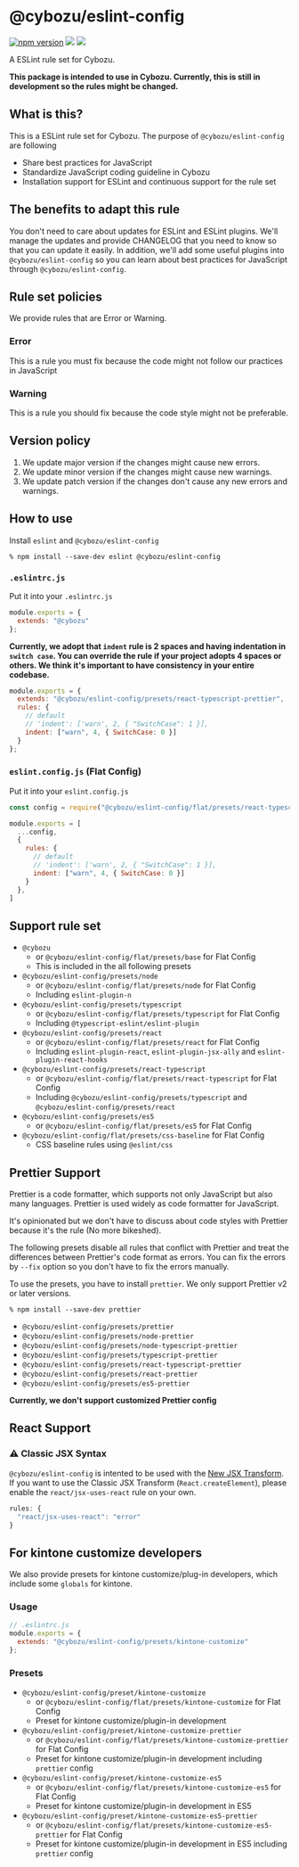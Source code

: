 # @cybozu/eslint-config

[![npm version](https://badge.fury.io/js/%40cybozu%2Feslint-config.svg)](https://badge.fury.io/js/%40cybozu%2Feslint-config)
[![](https://github.com/cybozu/eslint-config/workflows/test/badge.svg)](https://github.com/cybozu/eslint-config/actions?workflow=test)
[![](https://github.com/cybozu/eslint-config/workflows/lint/badge.svg)](https://github.com/cybozu/eslint-config/actions?workflow=lint)

A ESLint rule set for Cybozu.

**This package is intended to use in Cybozu. Currently, this is still in development so the rules might be changed.**

## What is this?

This is a ESLint rule set for Cybozu.
The purpose of `@cybozu/eslint-config` are following

- Share best practices for JavaScript
- Standardize JavaScript coding guideline in Cybozu
- Installation support for ESLint and continuous support for the rule set

## The benefits to adapt this rule

You don't need to care about updates for ESLint and ESLint plugins.
We'll manage the updates and provide CHANGELOG that you need to know so that you can update it easily.
In addition, we'll add some useful plugins into `@cybozu/eslint-config` so you can learn about best practices for JavaScript through `@cybozu/eslint-config`.

## Rule set policies

We provide rules that are Error or Warning.

### Error

This is a rule you must fix because the code might not follow our practices in JavaScript

### Warning

This is a rule you should fix because the code style might not be preferable.

## Version policy

1.  We update major version if the changes might cause new errors.
1.  We update minor version if the changes might cause new warnings.
1.  We update patch version if the changes don't cause any new errors and warnings.

## How to use

Install `eslint` and `@cybozu/eslint-config`

```
% npm install --save-dev eslint @cybozu/eslint-config
```

### `.eslintrc.js`

Put it into your `.eslintrc.js`

```js
module.exports = {
  extends: "@cybozu"
};
```

**Currently, we adopt that `indent` rule is 2 spaces and having indentation in `switch case`.
You can override the rule if your project adopts 4 spaces or others.
We think it's important to have consistency in your entire codebase.**

```js
module.exports = {
  extends: "@cybozu/eslint-config/presets/react-typescript-prettier",
  rules: {
    // default
    // 'indent': ['warn', 2, { "SwitchCase": 1 }],
    indent: ["warn", 4, { SwitchCase: 0 }]
  }
};
```

### `eslint.config.js` (Flat Config)


Put it into your `eslint.config.js`

```js
const config = require("@cybozu/eslint-config/flat/presets/react-typescript-prettier")

module.exports = [
  ...config,
  {
    rules: {
      // default
      // 'indent': ['warn', 2, { "SwitchCase": 1 }],
      indent: ["warn", 4, { SwitchCase: 0 }]
    }
  },
]
```

## Support rule set

- `@cybozu`
  - or `@cybozu/eslint-config/flat/presets/base` for Flat Config
  - This is included in the all following presets
- `@cybozu/eslint-config/presets/node`
  - or `@cybozu/eslint-config/flat/presets/node` for Flat Config
  - Including `eslint-plugin-n`
- `@cybozu/eslint-config/presets/typescript`
  - or `@cybozu/eslint-config/flat/presets/typescript` for Flat Config
  - Including `@typescript-eslint/eslint-plugin`
- `@cybozu/eslint-config/presets/react`
  - or `@cybozu/eslint-config/flat/presets/react` for Flat Config
  - Including `eslint-plugin-react`, `eslint-plugin-jsx-ally` and `eslint-plugin-react-hooks`
- `@cybozu/eslint-config/presets/react-typescript`
  - or `@cybozu/eslint-config/flat/presets/react-typescript` for Flat Config
  - Including `@cybozu/eslint-config/presets/typescript` and `@cybozu/eslint-config/presets/react`
- `@cybozu/eslint-config/presets/es5`
  - or `@cybozu/eslint-config/flat/presets/es5` for Flat Config
- `@cybozu/eslint-config/flat/presets/css-baseline` for Flat Config
  - CSS baseline rules using `@eslint/css`

## Prettier Support

Prettier is a code formatter, which supports not only JavaScript but also many languages.
Prettier is used widely as code formatter for JavaScript.

It's opinionated but we don't have to discuss about code styles with Prettier because it's the rule (No more bikeshed).

The following presets disable all rules that conflict with Prettier and treat the differences between Prettier's code format as errors.
You can fix the errors by `--fix` option so you don't have to fix the errors manually.

To use the presets, you have to install `prettier`. We only support Prettier v2 or later versions.

```
% npm install --save-dev prettier
```

- `@cybozu/eslint-config/presets/prettier`
- `@cybozu/eslint-config/presets/node-prettier`
- `@cybozu/eslint-config/presets/node-typescript-prettier`
- `@cybozu/eslint-config/presets/typescript-prettier`
- `@cybozu/eslint-config/presets/react-typescript-prettier`
- `@cybozu/eslint-config/presets/react-prettier`
- `@cybozu/eslint-config/presets/es5-prettier`

**Currently, we don't support customized Prettier config**

## React Support

### ⚠️ Classic JSX Syntax

`@cybozu/eslint-config` is intented to be used with the [New JSX Transform](https://reactjs.org/blog/2020/09/22/introducing-the-new-jsx-transform.html). If you want to use the Classic JSX Transform (`React.createElement`), please enable the `react/jsx-uses-react` rule on your own.

```js
rules: {
  "react/jsx-uses-react": "error"
}
```

## For kintone customize developers

We also provide presets for kintone customize/plug-in developers, which include some `globals` for kintone.

### Usage

```js
// .eslintrc.js
module.exports = {
  extends: "@cybozu/eslint-config/presets/kintone-customize"
};
```

### Presets

- `@cybozu/eslint-config/preset/kintone-customize`
  - or `@cybozu/eslint-config/flat/presets/kintone-customize` for Flat Config
  - Preset for kintone customize/plugin-in development
- `@cybozu/eslint-config/preset/kintone-customize-prettier`
  - or `@cybozu/eslint-config/flat/presets/kintone-customize-prettier` for Flat Config
  - Preset for kintone customize/plugin-in development including `prettier` config
- `@cybozu/eslint-config/preset/kintone-customize-es5`
  - or `@cybozu/eslint-config/flat/presets/kintone-customize-es5` for Flat Config
  - Preset for kintone customize/plugin-in development in ES5
- `@cybozu/eslint-config/preset/kintone-customize-es5-prettier`
  - or `@cybozu/eslint-config/flat/presets/kintone-customize-es5-prettier` for Flat Config
  - Preset for kintone customize/plugin-in development in ES5 including `prettier` config
